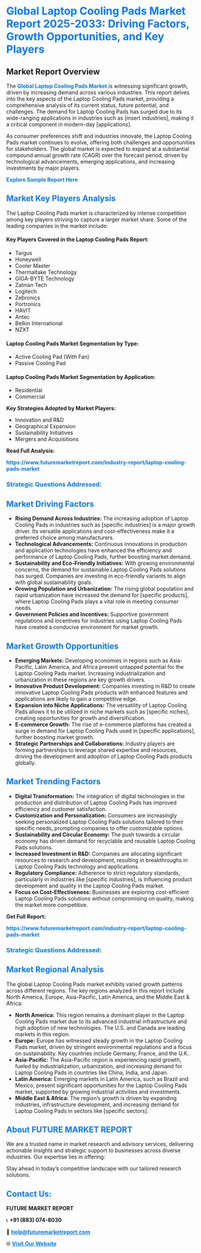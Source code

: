 <h1 style="color: #007BFF;">Global Laptop Cooling Pads Market Report 2025-2033: Driving Factors, Growth Opportunities, and Key Players</h1>

<section id="overview">
<h2>Market Report Overview</h2>
<p>The <a href="https://www.futuremarketreport.com/industry-report/laptop-cooling-pads-market" style="color: #007BFF; text-decoration: none;"><strong>Global Laptop Cooling Pads Market</strong></a> is witnessing significant growth, driven by increasing demand across various industries. This report delves into the key aspects of the Laptop Cooling Pads market, providing a comprehensive analysis of its current status, future potential, and challenges. The demand for Laptop Cooling Pads has surged due to its wide-ranging applications in industries such as [insert industries], making it a critical component in modern-day [applications].</p>
<p>As consumer preferences shift and industries innovate, the Laptop Cooling Pads market continues to evolve, offering both challenges and opportunities for stakeholders. The global market is expected to expand at a substantial compound annual growth rate (CAGR) over the forecast period, driven by technological advancements, emerging applications, and increasing investments by major players.</p>
</section>

<section id="overview">
<p><a href="https://www.futuremarketreport.com/request-sample/reportId=46670" style="color: #007BFF; text-decoration: none;"><strong>Explore Sample Report Here</strong></a></p>
</section>

<section id="key-players">
<h2 style="color: #007BFF;">Market Key Players Analysis</h2>
<p>The Laptop Cooling Pads market is characterized by intense competition among key players striving to capture a larger market share. Some of the leading companies in the market include:</p>
<h4>Key Players Covered in the Laptop Cooling Pads Report:</h4>
<ul><li>Targus</li><li>Honeywell</li><li>Cooler Master</li><li>Thermaltake Technology</li><li>GIGA-BYTE Technology</li><li>Zalman Tech</li><li>Logitech</li><li>Zebronics</li><li>Portronics</li><li>HAVIT</li><li>Antec</li><li>Belkin International</li><li>NZXT</li></ul>
<h4>Laptop Cooling Pads Market Segmentation by Type:</h4>
<ul><li>Active Cooling Pad (With Fan)</li><li>Passive Cooling Pad</li></ul>

<h4>Laptop Cooling Pads Market Segmentation by Application:</h4>
<ul><li>Residential</li><li>Commercial</li></ul>
<p><strong>Key Strategies Adopted by Market Players:</strong></p>
<ul>
<li>Innovation and R&D</li>
<li>Geographical Expansion</li>
<li>Sustainability Initiatives</li>
<li>Mergers and Acquisitions</li>
</ul>
</section>

<section>
<p><strong>Read Full Analysis: </strong></p><a href="https://www.futuremarketreport.com/industry-report/laptop-cooling-pads-market" style="color: #007BFF; text-decoration: none;"><strong>https://www.futuremarketreport.com/industry-report/laptop-cooling-pads-market</strong></a>
<h3 style="color: #007BFF;">Strategic Questions Addressed:</h3>
</section>

<section id="driving-factors">
<h2 style="color: #007BFF;">Market Driving Factors</h2>
<ul>
<li><strong>Rising Demand Across Industries:</strong> The increasing adoption of Laptop Cooling Pads in industries such as [specific industries] is a major growth driver. Its versatile applications and cost-effectiveness make it a preferred choice among manufacturers.</li>
<li><strong>Technological Advancements:</strong> Continuous innovations in production and application technologies have enhanced the efficiency and performance of Laptop Cooling Pads, further boosting market demand.</li>
<li><strong>Sustainability and Eco-Friendly Initiatives:</strong> With growing environmental concerns, the demand for sustainable Laptop Cooling Pads solutions has surged. Companies are investing in eco-friendly variants to align with global sustainability goals.</li>
<li><strong>Growing Population and Urbanization:</strong> The rising global population and rapid urbanization have increased the demand for [specific products], where Laptop Cooling Pads plays a vital role in meeting consumer needs.</li>
<li><strong>Government Policies and Incentives:</strong> Supportive government regulations and incentives for industries using Laptop Cooling Pads have created a conducive environment for market growth.</li>
</ul>
</section>

<section id="growth-opportunities">
<h2 style="color: #007BFF;">Market Growth Opportunities</h2>
<ul>
<li><strong>Emerging Markets:</strong> Developing economies in regions such as Asia-Pacific, Latin America, and Africa present untapped potential for the Laptop Cooling Pads market. Increasing industrialization and urbanization in these regions are key growth drivers.</li>
<li><strong>Innovative Product Development:</strong> Companies investing in R&D to create innovative Laptop Cooling Pads products with enhanced features and applications are likely to gain a competitive edge.</li>
<li><strong>Expansion into Niche Applications:</strong> The versatility of Laptop Cooling Pads allows it to be utilized in niche markets such as [specific niches], creating opportunities for growth and diversification.</li>
<li><strong>E-commerce Growth:</strong> The rise of e-commerce platforms has created a surge in demand for Laptop Cooling Pads used in [specific applications], further boosting market growth.</li>
<li><strong>Strategic Partnerships and Collaborations:</strong> Industry players are forming partnerships to leverage shared expertise and resources, driving the development and adoption of Laptop Cooling Pads products globally.</li>
</ul>
</section>

<section id="trending-factors">
<h2 style="color: #007BFF;">Market Trending Factors</h2>
<ul>
<li><strong>Digital Transformation:</strong> The integration of digital technologies in the production and distribution of Laptop Cooling Pads has improved efficiency and customer satisfaction.</li>
<li><strong>Customization and Personalization:</strong> Consumers are increasingly seeking personalized Laptop Cooling Pads solutions tailored to their specific needs, prompting companies to offer customizable options.</li>
<li><strong>Sustainability and Circular Economy:</strong> The push towards a circular economy has driven demand for recyclable and reusable Laptop Cooling Pads solutions.</li>
<li><strong>Increased Investment in R&D:</strong> Companies are allocating significant resources to research and development, resulting in breakthroughs in Laptop Cooling Pads technology and applications.</li>
<li><strong>Regulatory Compliance:</strong> Adherence to strict regulatory standards, particularly in industries like [specific industries], is influencing product development and quality in the Laptop Cooling Pads market.</li>
<li><strong>Focus on Cost-Effectiveness:</strong> Businesses are exploring cost-efficient Laptop Cooling Pads solutions without compromising on quality, making the market more competitive.</li>
</ul>
</section>

<section>
<p><strong>Get Full Report: </strong></p><a href="https://www.futuremarketreport.com/industry-report/laptop-cooling-pads-market" style="color: #007BFF; text-decoration: none;"><strong>https://www.futuremarketreport.com/industry-report/laptop-cooling-pads-market</strong></a>
<h3 style="color: #007BFF;">Strategic Questions Addressed:</h3>
</section>


<section id="regional-analysis">
<h2 style="color: #007BFF;">Market Regional Analysis</h2>
<p>The global Laptop Cooling Pads market exhibits varied growth patterns across different regions. The key regions analyzed in this report include North America, Europe, Asia-Pacific, Latin America, and the Middle East & Africa:</p>
<ul>
<li><strong>North America:</strong> This region remains a dominant player in the Laptop Cooling Pads market due to its advanced industrial infrastructure and high adoption of new technologies. The U.S. and Canada are leading markets in this region.</li>
<li><strong>Europe:</strong> Europe has witnessed steady growth in the Laptop Cooling Pads market, driven by stringent environmental regulations and a focus on sustainability. Key countries include Germany, France, and the U.K.</li>
<li><strong>Asia-Pacific:</strong> The Asia-Pacific region is experiencing rapid growth, fueled by industrialization, urbanization, and increasing demand for Laptop Cooling Pads in countries like China, India, and Japan.</li>
<li><strong>Latin America:</strong> Emerging markets in Latin America, such as Brazil and Mexico, present significant opportunities for the Laptop Cooling Pads market, supported by growing industrial activities and investments.</li>
<li><strong>Middle East & Africa:</strong> The region’s growth is driven by expanding industries, infrastructure development, and increasing demand for Laptop Cooling Pads in sectors like [specific sectors].</li>
</ul>
</section>

<footer>
<h2 style="color: #007BFF;">About FUTURE MARKET REPORT</h2>
<p>We are a trusted name in market research and advisory services, delivering actionable insights and strategic support to businesses across diverse industries. Our expertise lies in offering:</p>

<p>Stay ahead in today’s competitive landscape with our tailored research solutions.</p>

<h2 style="color: #007BFF;">Contact Us:</h2>
<p><strong>FUTURE MARKET REPORT</strong></p>
<p>📞 <strong>+91 (883) 074-8030</strong></p>
<p>📧 <strong><a href="mailto:help@futuremarketreport.com" style="color: #007BFF;">help@futuremarketreport.com</a></strong></p>
<p>🌐 <strong><a href="https://www.futuremarketreport.com/" style="color: #007BFF;">Visit Our Website</a></strong></p>
</footer>